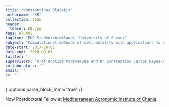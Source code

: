```yaml
---
title: "Konstantinos Blazakis"
authorname: "KB"
collection: team
header:
  teaser: KB.jpg
tags: alumni
tagline: "PhD Student<br>Alumni, University of Sussex"
subject: "Computational methods of cell motility with applications to neutrophil migration"
date-start: 2017-10-01
date-end:  2020-09-01
twitter: ''
supervisors: 'Prof Anotida Madzvamuse and Dr Constantino Carlos Reyes-Aldasoro'
collaborators: ''
email: ''
cv: ''
---
```

{::options parse_block_html="true" /}

<p align= "justify">

Now Postdoctoral Fellow at [Mediterranean Agronomic Institute of Chania](https://www.linkedin.com/in/konstantinos-blazakis-b1308932/).
